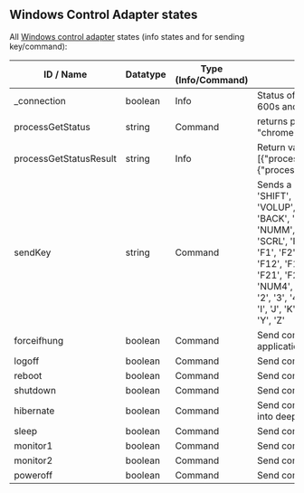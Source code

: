 ## Windows Control Adapter states

All [Windows control adapter](https://github.com/Mic-M/ioBroker.windows-control) states (info states and for sending key/command):

| ID / Name              | Datatype | Type (Info/Command) | Description |
|------------------------|----------|---------------------| ------------|
| _connection            | boolean  | Info                | Status of connection to end device (boolean) - updated all 600s and if a new request is sent                                                                  |
| processGetStatus       | string   | Command             | returns process status for a given process name (e.g. "chrome", or "firefox") to _processGetStatusResult                                                      |
| processGetStatusResult | string   | Info                | Return value of "processGetStatus", e.g.: [{"process":"chrome","status":"true","ts":1586686959883},{"process":"firefox","status":"false","ts":1586686951131}] |
| sendKey                | string   | Command             | Sends a key to device: 'CTRL', 'RCTRL', 'ALT', 'RALT', 'SHIFT', 'RSHIFT', 'WIN', 'RWIN', 'ESC', 'ENT', 'DEL', 'INS', 'VOLUP', 'VOLDN', 'MUTE', 'NEXT', 'PREV', 'PLAY', 'STOP', 'BACK', 'SPACE', 'TAB', 'NUMP', 'NUMS', 'NUMD', 'NUM*', 'NUMM', 'NUML', 'CAPS', 'END', 'HOME', 'PGDN', 'PGUP', 'SCRL', 'PRNTSCR', 'SLEEP', 'DOWN', 'UP', 'LEFT', 'RIGHT', 'F1', 'F2', 'F3', 'F4', 'F5', 'F6', 'F7', 'F8', 'F9', 'F10', 'F11', 'F12', 'F13', 'F14', 'F15', 'F16', 'F17', 'F18', 'F19', 'F20', 'F21', 'F22', 'F23', 'F24', 'NUM0', 'NUM1', 'NUM2', 'NUM3', 'NUM4', 'NUM5', 'NUM6', 'NUM7', 'NUM8', 'NUM9', '0', '1', '2', '3', '4', '5', '6', '7', '8', '9', 'A', 'B', 'C', 'D', 'E', 'F', 'G', 'H', 'I', 'J', 'K', 'L', 'M', 'N', 'O', 'P', 'Q', 'R', 'S', 'T', 'U', 'V', 'W', 'X', 'Y', 'Z' |
| forceifhung            | boolean  | Command             | Send command: forceifhung - Close waiting and crashed applications. Dangerous. |
| logoff                 | boolean  | Command             | Send command: log off |
| reboot | boolean | Command | Send command: reboot |
| shutdown | boolean | Command | Send command: shutdown |
| hibernate | boolean | Command | Send command: hibernate - Write memory to disk and fall into deep sleep. |
| sleep | boolean | Command | Send command: sleep - Let the machine fall asleep. |
| monitor1 | boolean | Command | Send command: monitor 1 (switch monitor, same as WIN+P) |
| monitor2 | boolean | Command | Send command: monitor 2 |
| poweroff | boolean | Command | Send command: power off |